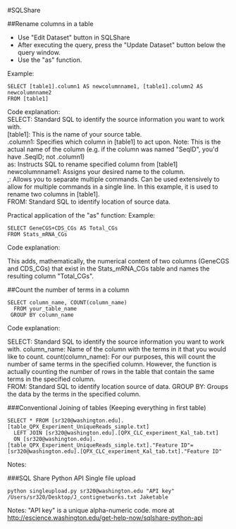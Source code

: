 #SQLShare

##Rename columns in a table   
- Use "Edit Dataset" button in SQLShare    
- After executing the query, press the "Update Dataset" button below the query window.   
- Use the "as" function.   


Example:

```
SELECT [table1].column1 AS newcolumnname1, [table1].column2 AS newcolumnname2
FROM [table1]
```

Code explanation:    
SELECT: Standard SQL to identify the source information you want to work with.   
[table1]: This is the name of your source table.   
.column1: Specifies which column in [table1] to act upon. Note: This is the actual name of the column (e.g. if the column was named "SeqID", you'd have .SeqID; not .column1)   
as: Instructs SQL to rename specified column from [table1]   
newcolumnname1: Assigns your desired name to the column.   
,: Allows you to separate multiple commands. Can be used extensively to    allow for multiple commands in a single line. In this example, it is used to rename two columns in [table1].   
FROM: Standard SQL to identify location of source data.    

Practical application of the "as" function:
Example:

``` 
SELECT GeneCGS+CDS_CGs AS Total_CGs
FROM Stats_mRNA_CGs
``` 
Code explanation:

This adds, mathematically, the numerical content of two columns (GeneCGS and CDS_CGs) that exist in the Stats_mRNA_CGs table and names the resulting column "Total_CGs".




##Count the number of terms in a column

```
SELECT column_name, COUNT(column_name)
  FROM your_table_name
 GROUP BY column_name
 ```
 
Code explanation:

SELECT: Standard SQL to identify the source information you want to work with.
column_name: Name of the column with the terms in it that you would like to count.
count(column_name): For our purposes, this will count the number of same terms in the specified column. However, the function is actually counting the number of rows in the table that contain the same terms in the specified column.   
FROM: Standard SQL to identify location source of data.
GROUP BY: Groups the data by the terms in the specified column.

###Conventional Joining of tables (Keeping everything in first table)  
```
SELECT * FROM [sr320@washington.edu].[table_QPX_Experiment_UniqueReads_simple.txt]
  LEFT JOIN [sr320@washington.edu].[QPX_CLC_experiment_Kal_tab.txt]
  ON [sr320@washington.edu].[table_QPX_Experiment_UniqueReads_simple.txt]."Feature ID"=[sr320@washington.edu].[QPX_CLC_experiment_Kal_tab.txt]."Feature ID"
  ```
 
Notes:


###SQL Share Python API
Single file upload  

```
python singleupload.py sr320@washington.edu "API key" /Users/sr320/Desktop/J_contignetworks.txt Jaketable
```

Notes: "API key" is a unique alpha-numeric code. more at
http://escience.washington.edu/get-help-now/sqlshare-python-api


